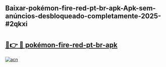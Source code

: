 ## Baixar-pokémon-fire-red-pt-br-apk-Apk-sem-anúncios-desbloqueado-completamente-2025-#2qkxi

# <h2><a href="https://ainizakaria.my?title=pokémon-fire-red-pt-br-apk&ref=20M">🔗👉 🔴 pokémon-fire-red-pt-br-apk</a></h2>

[![acn](https://github.com/user-attachments/assets/0f9c940e-d8b0-45ae-aac7-cd30a18b3e1c)](https://ainizakaria.my?title=pokémon-fire-red-pt-br-apk&ref=20M)

